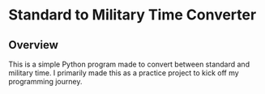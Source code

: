 # **Standard to Military Time Converter**

## Overview
This is a simple Python program made to convert between standard and military time. I primarily made this as a practice project to kick off my programming journey. 



